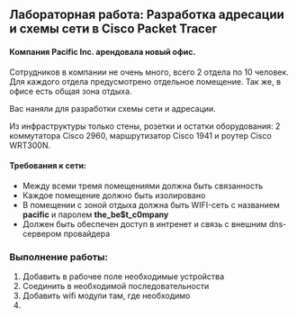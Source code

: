 ## Лабораторная работа: Разработка адресации и схемы сети в Cisco Packet Tracer

#### Компания Pacific Inc. арендовала новый офис.
Сотрудников в компании не очень много, всего 2 отдела по 10 человек.
Для каждого отдела предусмотрено отдельное помещение. Так же, в офисе есть общая зона отдыха.

Вас наняли для разработки схемы сети и адресации.

Из инфраструктуры только стены, розетки и остатки оборудования: 2 коммутатора Cisco 2960, маршрутизатор Cisco 1941 и роутер Cisco WRT300N. 

#### Требования к сети:
- Между всеми тремя помещениями должна быть связанность
- Каждое помещение должно быть изолировано
- В помещении с зоной отдыха должна быть WIFI-сеть с названием **pacific** и паролем **the_be$t_c0mpany**
- Должен быть обеспечен доступ в интренет и связь с внешним dns-сервером провайдера

### Выполнение работы:

1. Добавить в рабочее поле необходимые устройства
2. Соединить в необходимой последовательности
3. Добавить wifi модули там, где необходимо
4. 
